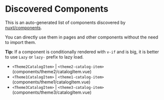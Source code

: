 # Discovered Components

This is an auto-generated list of components discovered by [nuxt/components](https://github.com/nuxt/components).

You can directly use them in pages and other components without the need to import them.

**Tip:** If a component is conditionally rendered with `v-if` and is big, it is better to use `Lazy` or `lazy-` prefix to lazy load.

- `<Theme2CatalogItem>` | `<theme2-catalog-item>` (components/theme2/catalogItem.vue)
- `<Theme1CatalogItem>` | `<theme1-catalog-item>` (components/theme1/catalogItem.vue)
- `<Theme3CatalogItem>` | `<theme3-catalog-item>` (components/theme3/catalogItem.vue)

